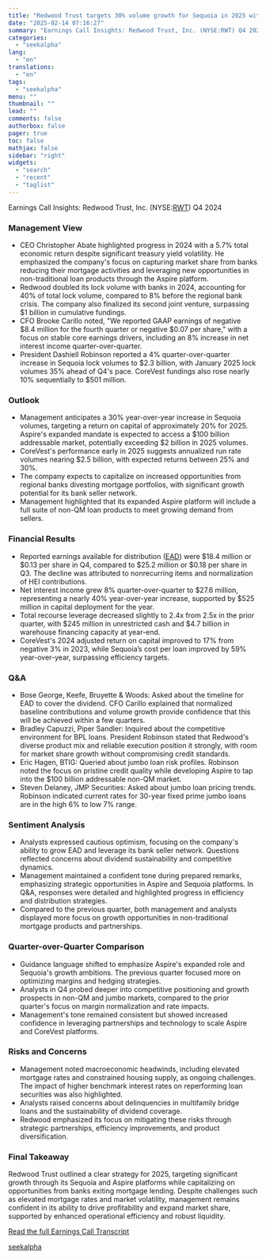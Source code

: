 ```yaml
---
title: "Redwood Trust targets 30% volume growth for Sequoia in 2025 with $2B Aspire platform expansion"
date: "2025-02-14 07:16:27"
summary: "Earnings Call Insights: Redwood Trust, Inc. (NYSE:RWT) Q4 2024 Management View CEO Christopher Abate highlighted progress in 2024 with a 5.7% total economic return despite significant treasury yield volatility. He emphasized the company's focus on capturing market share from banks reducing their mortgage activities and leveraging new opportunities in non-traditional..."
categories:
  - "seekalpha"
lang:
  - "en"
translations:
  - "en"
tags:
  - "seekalpha"
menu: ""
thumbnail: ""
lead: ""
comments: false
authorbox: false
pager: true
toc: false
mathjax: false
sidebar: "right"
widgets:
  - "search"
  - "recent"
  - "taglist"
---
```


Earnings Call Insights: Redwood Trust, Inc. (NYSE:[RWT](https://seekingalpha.com/symbol/RWT "Redwood Trust, Inc.")) Q4 2024

### Management View

* CEO Christopher Abate highlighted progress in 2024 with a 5.7% total economic return despite significant treasury yield volatility. He emphasized the company's focus on capturing market share from banks reducing their mortgage activities and leveraging new opportunities in non-traditional loan products through the Aspire platform.
* Redwood doubled its lock volume with banks in 2024, accounting for 40% of total lock volume, compared to 8% before the regional bank crisis. The company also finalized its second joint venture, surpassing $1 billion in cumulative fundings.
* CFO Brooke Carillo noted, "We reported GAAP earnings of negative $8.4 million for the fourth quarter or negative $0.07 per share," with a focus on stable core earnings drivers, including an 8% increase in net interest income quarter-over-quarter.
* President Dashiell Robinson reported a 4% quarter-over-quarter increase in Sequoia lock volumes to $2.3 billion, with January 2025 lock volumes 35% ahead of Q4's pace. CoreVest fundings also rose nearly 10% sequentially to $501 million.

### Outlook

* Management anticipates a 30% year-over-year increase in Sequoia volumes, targeting a return on capital of approximately 20% for 2025. Aspire's expanded mandate is expected to access a $100 billion addressable market, potentially exceeding $2 billion in 2025 volumes.
* CoreVest's performance early in 2025 suggests annualized run rate volumes nearing $2.5 billion, with expected returns between 25% and 30%.
* The company expects to capitalize on increased opportunities from regional banks divesting mortgage portfolios, with significant growth potential for its bank seller network.
* Management highlighted that its expanded Aspire platform will include a full suite of non-QM loan products to meet growing demand from sellers.

### Financial Results

* Reported earnings available for distribution ([EAD](https://seekingalpha.com/symbol/EAD "Allspring Income Opportunities Fund")) were $18.4 million or $0.13 per share in Q4, compared to $25.2 million or $0.18 per share in Q3. The decline was attributed to nonrecurring items and normalization of HEI contributions.
* Net interest income grew 8% quarter-over-quarter to $27.6 million, representing a nearly 40% year-over-year increase, supported by $525 million in capital deployment for the year.
* Total recourse leverage decreased slightly to 2.4x from 2.5x in the prior quarter, with $245 million in unrestricted cash and $4.7 billion in warehouse financing capacity at year-end.
* CoreVest's 2024 adjusted return on capital improved to 17% from negative 3% in 2023, while Sequoia’s cost per loan improved by 59% year-over-year, surpassing efficiency targets.

### Q&A

* Bose George, Keefe, Bruyette & Woods: Asked about the timeline for EAD to cover the dividend. CFO Carillo explained that normalized baseline contributions and volume growth provide confidence that this will be achieved within a few quarters.
* Bradley Capuzzi, Piper Sandler: Inquired about the competitive environment for BPL loans. President Robinson stated that Redwood's diverse product mix and reliable execution position it strongly, with room for market share growth without compromising credit standards.
* Eric Hagen, BTIG: Queried about jumbo loan risk profiles. Robinson noted the focus on pristine credit quality while developing Aspire to tap into the $100 billion addressable non-QM market.
* Steven Delaney, JMP Securities: Asked about jumbo loan pricing trends. Robinson indicated current rates for 30-year fixed prime jumbo loans are in the high 6% to low 7% range.

### Sentiment Analysis

* Analysts expressed cautious optimism, focusing on the company's ability to grow EAD and leverage its bank seller network. Questions reflected concerns about dividend sustainability and competitive dynamics.
* Management maintained a confident tone during prepared remarks, emphasizing strategic opportunities in Aspire and Sequoia platforms. In Q&A, responses were detailed and highlighted progress in efficiency and distribution strategies.
* Compared to the previous quarter, both management and analysts displayed more focus on growth opportunities in non-traditional mortgage products and partnerships.

### Quarter-over-Quarter Comparison

* Guidance language shifted to emphasize Aspire's expanded role and Sequoia's growth ambitions. The previous quarter focused more on optimizing margins and hedging strategies.
* Analysts in Q4 probed deeper into competitive positioning and growth prospects in non-QM and jumbo markets, compared to the prior quarter's focus on margin normalization and rate impacts.
* Management's tone remained consistent but showed increased confidence in leveraging partnerships and technology to scale Aspire and CoreVest platforms.

### Risks and Concerns

* Management noted macroeconomic headwinds, including elevated mortgage rates and constrained housing supply, as ongoing challenges. The impact of higher benchmark interest rates on reperforming loan securities was also highlighted.
* Analysts raised concerns about delinquencies in multifamily bridge loans and the sustainability of dividend coverage.
* Redwood emphasized its focus on mitigating these risks through strategic partnerships, efficiency improvements, and product diversification.

### Final Takeaway

Redwood Trust outlined a clear strategy for 2025, targeting significant growth through its Sequoia and Aspire platforms while capitalizing on opportunities from banks exiting mortgage lending. Despite challenges such as elevated mortgage rates and market volatility, management remains confident in its ability to drive profitability and expand market share, supported by enhanced operational efficiency and robust liquidity.

[Read the full Earnings Call Transcript](https://seekingalpha.com/symbol/RWT/earnings/transcripts)

[seekalpha](https://seekingalpha.com/news/4408351-redwood-trust-targets-30-percent-volume-growth-for-sequoia-in-2025-with-2b-aspire-platform)
